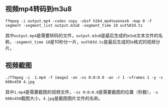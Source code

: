 ## 视频mp4转码到m3u8
```shell script
ffmpeg -i output.mp4 -codec copy -vbsf h264_mp4toannexb -map 0 -f segment -segment_list output.m3u8 -segment_time 10 out%03d.ts
```
其中`output.mp4`是需要转码的文件，`output.m3u8`是最后生成的`m3u8`文本文件的名称，`-segment_time 10`是10秒分一片，`out%03d.ts`是最后生成的ts格式的视频分片。

## 视频截图
```shell script
./ffmpeg -i  1.mp4 -f image2 -an -ss 0:0:0.0 -an -r 1 -vframes 1 -y -s 600x450 4.jpg
```
其中`1.mp4`是需要截图的视频文件，`-ss 0:0:0.0`是需要截图的位置（秒数），`-s 600x450`截图大小，`4.jpg`是截图图片文件的名称。